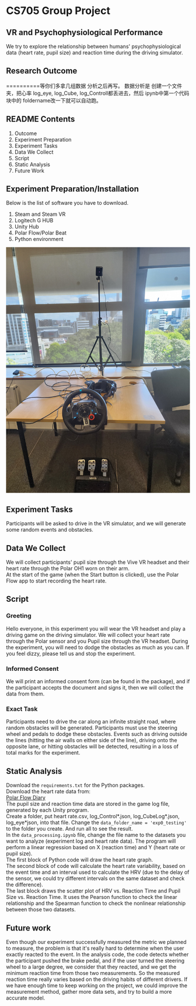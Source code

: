 # CS705 Group Project
## VR and Psychophysiological Performance
We try to explore the relationship between humans' psychophysiological data (heart rate, pupil size) and reaction time during the driving simulator.

## Research Outcome

==========等你们多拿几组数据 分析之后再写。 数据分析是 创建一个文件夹，把心率 log_eye, log_Cube, log_Controll都丢进去，然后 ipynb中第一个代码块中的 foldername改一下就可以自动跑。

## README Contents

1. Outcome
2. Experiment Preparation
3. Experiment Tasks
4. Data We Collect
5. Script
6. Static Analysis
7. Future Work


## Experiment Preparation/Installation

Below is the list of software you have to download.
1. Steam and Steam VR
2. Logitech G HUB
3. Unity Hub
4. Polar Flow/Polar Beat
5. Python environment

![preparation](./equ.jpg)
## Experiment Tasks

Participants will be asked to drive in the VR simulator, and we will generate some random events and obstacles.  

## Data We Collect

We will collect participants' pupil size through the Vive VR headset and their heart rate through the Polar OH1 worn on their arm.   
At the start of the game (when the Start button is clicked), use the Polar Flow app to start recording the heart rate.

## Script

### Greeting

Hello everyone, in this experiment you will wear the VR headset and play a driving game on the driving simulator. We will collect your heart rate through the Polar sensor and you Pupil size through the VR headset. During the experiment, you will need to dodge the obstacles as much as you can. If you feel dizzy, please tell us and stop the experiment.  


### Informed Consent

We will print an informed consent form (can be found in the package), and if the participant accepts the document and signs it, then we will collect the data from them.

### Exact Task

Participants need to drive the car along an infinite straight road, where random obstacles will be generated. Participants must use the steering wheel and pedals to dodge these obstacles. Events such as driving outside the lines (hitting the air walls on either side of the line), driving onto the opposite lane, or hitting obstacles will be detected, resulting in a loss of total marks for the experiment.

## Static Analysis

Download the `requirements.txt` for the Python packages.  
Download the heart rate data from:  
[Polar Flow Diary](https://flow.polar.com/diary/training-list)  
The pupil size and reaction time data are stored in the game log file, generated by each Unity program.  
Create a folder, put heart rate.csv, log_Control*.json, log_CubeLog*.json, log_eye*json, into that file. Change the `data_folder_name = 'exp0_testing'` to the folder you create. And run all to see the result.  
In the `data_processing.ipynb` file, change the file name to the datasets you want to analyze (experiment log and heart rate data). The program will perform a linear regression based on X (reaction time) and Y (heart rate or pupil size).  
The first block of Python code will draw the heart rate graph.  
The second block of code will calculate the heart rate variability, based on the event time and an interval used to calculate the HRV (due to the delay of the sensor, we could try different intervals on the same dataset and check the difference).  
The last block draws the scatter plot of HRV vs. Reaction Time and Pupil Size vs. Reaction Time. It uses the Pearson function to check the linear relationship and the Spearman function to check the nonlinear relationship between those two datasets.

## Future work

Even though our experiment successfully measured the metric we planned to measure, the problem is that it's really hard to determine when the user exactly reacted to the event. In the analysis code, the code detects whether the participant pushed the brake pedal, and if the user turned the steering wheel to a large degree, we consider that they reacted, and we get the minimum reaction time from those two measurements.
So the measured reaction time really varies based on the driving habits of different drivers. If we have enough time to keep working on the project, we could improve the measurement method, gather more data sets, and try to build a more accurate model.
